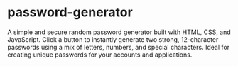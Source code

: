 # password-generator
A simple and secure random password generator built with HTML, CSS, and JavaScript. Click a button to instantly generate two strong, 12-character passwords using a mix of letters, numbers, and special characters. Ideal for creating unique passwords for your accounts and applications.
